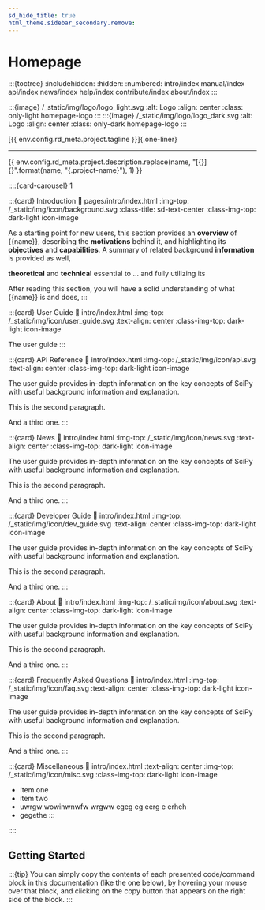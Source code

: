 ```yaml
---
sd_hide_title: true
html_theme.sidebar_secondary.remove:
---
```

# Homepage
:::{toctree}
:includehidden:
:hidden:
:numbered:
intro/index
manual/index
api/index
news/index
help/index
contribute/index
about/index
:::

:::{image} /_static/img/logo/logo_light.svg
:alt: Logo
:align: center
:class: only-light homepage-logo
:::
:::{image} /_static/img/logo/logo_dark.svg
:alt: Logo
:align: center
:class: only-dark homepage-logo
:::

[{{ env.config.rd_meta.project.tagline }}]{.one-liner}

---

{{ env.config.rd_meta.project.description.replace(name, "[{}]{}".format(name, "{.project-name}"), 1) }}

::::{card-carousel} 1

:::{card} Introduction
:link: pages/intro/index.html
:img-top: /_static/img/icon/background.svg
:class-title: sd-text-center
:class-img-top: dark-light icon-image

As a starting point for new users, this section provides an **overview**
of {{name}}, describing the **motivations** behind it, 
and highlighting its **objectives** and **capabilities**.
A summary of related background **information** is provided as well, 

**theoretical** and **technical** essential to ... and fully utilizing its

After reading this section, you will have a solid understanding of what {{name}} is and does, 
:::


:::{card} User Guide
:link: intro/index.html
:img-top: /_static/img/icon/user_guide.svg
:text-align: center
:class-img-top: dark-light icon-image

The user guide 
:::


:::{card} API Reference
:link: intro/index.html
:img-top: /_static/img/icon/api.svg
:text-align: center
:class-img-top: dark-light icon-image

The user guide provides in-depth information on the
key concepts of SciPy with useful background information and explanation.

This is the second paragraph.

And a third one.
:::


:::{card} News
:link: intro/index.html
:img-top: /_static/img/icon/news.svg
:text-align: center
:class-img-top: dark-light icon-image

The user guide provides in-depth information on the
key concepts of SciPy with useful background information and explanation.

This is the second paragraph.

And a third one.
:::


:::{card} Developer Guide
:link: intro/index.html
:img-top: /_static/img/icon/dev_guide.svg
:text-align: center
:class-img-top: dark-light icon-image

The user guide provides in-depth information on the
key concepts of SciPy with useful background information and explanation.

This is the second paragraph.

And a third one.
:::


:::{card} About
:link: intro/index.html
:img-top: /_static/img/icon/about.svg
:text-align: center
:class-img-top: dark-light icon-image

The user guide provides in-depth information on the
key concepts of SciPy with useful background information and explanation.

This is the second paragraph.

And a third one.
:::


:::{card} Frequently Asked Questions
:link: intro/index.html
:img-top: /_static/img/icon/faq.svg
:text-align: center
:class-img-top: dark-light icon-image

The user guide provides in-depth information on the
key concepts of SciPy with useful background information and explanation.

This is the second paragraph.

And a third one.
:::

:::{card} Miscellaneous
:link: intro/index.html
:text-align: center
:img-top: /_static/img/icon/misc.svg
:class-img-top: dark-light icon-image

* Item one
* item two
* uwrgw wowinwnwfw wrgww egeg eg eerg e erheh
* gegethe
:::

::::

## Getting Started

:::{tip}
You can simply copy the contents of each presented code/command block in this documentation
(like the one below), by hovering your mouse over that block, and clicking on the copy button
that appears on the right side of the block.
:::
